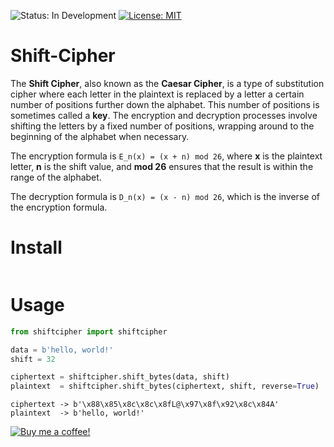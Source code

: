 ![Status: In Development](https://img.shields.io/badge/Status-In%20Development-blue)
[![License: MIT](https://img.shields.io/badge/License-MIT-yellow.svg)](https://opensource.org/licenses/MIT)

# Shift-Cipher
The **Shift Cipher**, also known as the **Caesar Cipher**, is a type of substitution cipher where each letter in the plaintext is replaced by a letter a certain number of positions further down the alphabet. This number of positions is sometimes called a **key**.
The encryption and decryption processes involve shifting the letters by a fixed number of positions, wrapping around to the beginning of the alphabet when necessary.

The encryption formula is `E_n(x) = (x + n) mod 26`, where **x** is the plaintext letter, **n** is the shift value, and **mod 26** ensures that the result is within the range of the alphabet.

The decryption formula is `D_n(x) = (x - n) mod 26`, which is the inverse of the encryption formula.

# Install
```shell

```

# Usage
```python
from shiftcipher import shiftcipher

data = b'hello, world!'
shift = 32

ciphertext = shiftcipher.shift_bytes(data, shift)
plaintext  = shiftcipher.shift_bytes(ciphertext, shift, reverse=True)
```
```
ciphertext -> b'\x88\x85\x8c\x8c\x8fL@\x97\x8f\x92\x8c\x84A'
plaintext  -> b'hello, world!'
```

[![Buy me a coffee!](https://www.buymeacoffee.com/assets/img/custom_images/orange_img.png)](https://www.buymeacoffee.com/droubarka)
